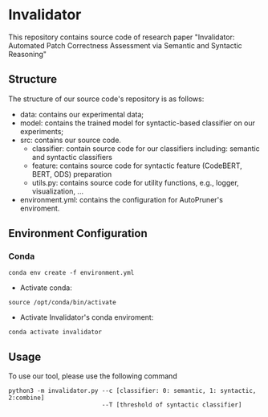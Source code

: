 # Invalidator

This repository contains source code of research paper "Invalidator: Automated Patch Correctness Assessment via Semantic and Syntactic Reasoning"

## Structure
The structure of our source code's repository is as follows:
- data: contains our experimental data;
- model: contains the trained model for syntactic-based classifier on our experiments;
- src: contains our source code.
    - classifier: contain source code for our classifiers including: semantic and syntactic classifiers
    - feature: contains  source code for syntactic feature (CodeBERT, BERT, ODS) preparation 
    - utils.py: contains source code for utility functions, e.g., logger, visualization, ...
- environment.yml: contains the configuration for AutoPruner's enviroment. 

## Environment Configuration
### Conda
```
conda env create -f environment.yml
```

- Activate conda:
```
source /opt/conda/bin/activate
```
- Activate Invalidator's conda enviroment: 
```
conda activate invalidator
```

## Usage
To use our tool, please use the following command
```
python3 -m invalidator.py --c [classifier: 0: semantic, 1: syntactic, 2:combine]
                          --T [threshold of syntactic classifier] 
```
